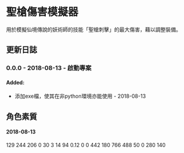 # 聖槍傷害模擬器
  用於模擬仙境傳說的妖術師的技能「聖槍刺擊」的最大傷害，藉以調整裝備。

## 更新日誌
### 0.0.0 - 2018-08-13 - 啟動專案
#### Added:
  - 添加exe檔，使其在非python環境亦能使用 - 2018-08-13

## 角色素質
#### 2018-08-13
129 244 206 0 30 3 14 94 0.12 0 0 442 180 766 488 50 0 280 140